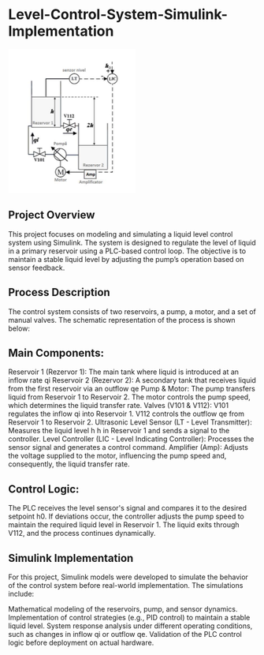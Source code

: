 # Level-Control-System-Simulink-Implementation
![alt text](Schema-1.png)
## Project Overview
This project focuses on modeling and simulating a liquid level control system using Simulink. The system is designed to regulate the level of liquid in a primary reservoir using a PLC-based control loop. The objective is to maintain a stable liquid level by adjusting the pump’s operation based on sensor feedback.

## Process Description
The control system consists of two reservoirs, a pump, a motor, and a set of manual valves. The schematic representation of the process is shown below:

## Main Components:
Reservoir 1 (Rezervor 1): The main tank where liquid is introduced at an inflow rate qi
Reservoir 2 (Rezervor 2): A secondary tank that receives liquid from the first reservoir via an outflow qe
Pump & Motor: The pump transfers liquid from Reservoir 1 to Reservoir 2. The motor controls the pump speed, which determines the liquid transfer rate.
Valves (V101 & V112):
V101 regulates the inflow qi into Reservoir 1.
V112 controls the outflow qe from Reservoir 1 to Reservoir 2.
Ultrasonic Level Sensor (LT - Level Transmitter): Measures the liquid level h
h in Reservoir 1 and sends a signal to the controller.
Level Controller (LIC - Level Indicating Controller): Processes the sensor signal and generates a control command.
Amplifier (Amp): Adjusts the voltage supplied to the motor, influencing the pump speed and, consequently, the liquid transfer rate.

## Control Logic:
The PLC receives the level sensor's signal and compares it to the desired setpoint h0. If deviations occur, the controller adjusts the pump speed to maintain the required liquid level in Reservoir 1. The liquid exits through V112, and the process continues dynamically.

## Simulink Implementation
For this project, Simulink models were developed to simulate the behavior of the control system before real-world implementation. The simulations include:

Mathematical modeling of the reservoirs, pump, and sensor dynamics.
Implementation of control strategies (e.g., PID control) to maintain a stable liquid level.
System response analysis under different operating conditions, such as changes in inflow qi or outflow qe.
Validation of the PLC control logic before deployment on actual hardware.